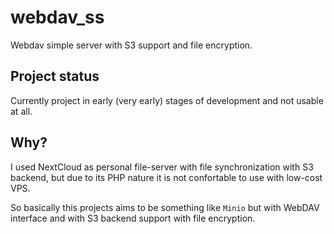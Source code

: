 # webdav_ss

Webdav simple server with S3 support and file encryption.

## Project status

Currently project in early (very early) stages of development and not usable at all.

## Why?

I used NextCloud as personal file-server with file synchronization with S3 backend,
but due to its PHP nature it is not confortable to use with low-cost VPS.

So basically this projects aims to be something like `Minio` but with WebDAV interface and with S3 backend support with file encryption.